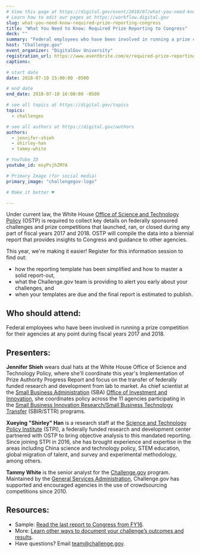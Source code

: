 ```yaml
---
# View this page at https://digital.gov/event/2018/07/what-you-need-know-required-prize
# Learn how to edit our pages at https://workflow.digital.gov
slug: what-you-need-know-required-prize-reporting-congress
title: "What You Need to Know: Required Prize Reporting to Congress"
deck: ""
summary: "Federal employees who have been involved in running a prize competition for their agencies at any point during fiscal years 2017 and 2018 should attend this information session on prize reporting."
host: "Challenge.gov"
event_organizer: "DigitalGov University"
registration_url: https://www.eventbrite.com/e/required-prize-reporting-to-congress-what-you-need-to-know-registration-47272890488
captions: 

# start date
date: 2018-07-10 15:00:00 -0500

# end date
end_date: 2018-07-10 16:00:00 -0500

# see all topics at https://digital.gov/topics
topics: 
  - challenges

# see all authors at https://digital.gov/authors
authors: 
  - jennifer-shieh
  - shirley-han
  - tammy-white

# YouTube ID
youtube_id: msyPsjhZM7A

# Primary Image (for social media)
primary_image: "challengegov-logo"

# Make it better ♥

---
```


Under current law, the White House [Office of Science and Technology Policy](https://www.whitehouse.gov/ostp/) (OSTP) is required to collect key details on federally sponsored challenges and prize competitions that launched, ran, or closed during any part of fiscal years 2017 and 2018. OSTP will compile the data into a biennial report that provides insights to Congress and guidance to other agencies.

This year, we're making it easier! Register for this information session to find out:

- how the reporting template has been simplified and how to master a solid report-out, 
- what the Challenge.gov team is providing to alert you early about your challenges, and
- when your templates are due and the final report is estimated to publish.

## Who should attend:

Federal employees who have been involved in running a prize competition for their agencies at any point during fiscal years 2017 and 2018.

## Presenters:

**Jennifer Shieh** wears dual hats at the White House Office of Science and Technology Policy, where she'll coordinate this year's Implementation of Prize Authority Progress Report and focus on the transfer of federally funded research and development from lab to market. As chief scientist at the [Small Business Administration](https://www.sba.gov/) (SBA) [Office of Investment and Innovation](https://www.sba.gov/offices/headquarters/ooi), she coordinates policy across the 11 agencies participating in the [Small Business Innovation Research/Small Business Technology Transfer](https://www.sba.gov/offices/headquarters/oca/resources/6827) (SBIR/STTR) programs.

**Xueying "Shirley" Han** is a research staff at the [Science and Technology Policy Institute](https://www.ida.org/STPI) (STPI), a federally funded research and development center partnered with OSTP to bring objective analysis to this mandated reporting. Since joining STPI in 2016, she has brought experience and expertise in the areas including China science and technology policy, STEM education, global migration of talent, and survey and experimental methodology, among others.

**Tammy White** is the senior analyst for the [Challenge.gov](https://challenge.gov) program. Maintained by the [General Services Administration](https://www.gsa.gov/about-us/organization/federal-acquisition-service/technology-transformation-services/office-of-products-and-programs), Challenge.gov has supported and encouraged agencies in the use of crowdsourcing competitions since 2010.

## Resources:

- Sample: [Read the last report to Congress from FY16](https://www.challenge.gov/toolkit/files/2017/07/FY2016-Implementation-Federal-Prize-Authority-Report-and-Appendices.pdf).
- More: [Learn other ways to document your challenge’s outcomes and results](https://www.challenge.gov/toolkit/transition/).
- Have questions? Email [team@challenge.gov](mailto:team@challenge.gov).
